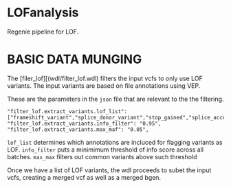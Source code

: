 # LOFanalysis

Regenie pipeline for LOF.

# BASIC DATA MUNGING 


The [filer_lof][(wdl/filter_lof.wdl) filters the input vcfs to only use LOF variants. The input variants are based on file annotations using VEP.

These are the parameters in the `json` file that are relevant to the the filtering.

```
"filter_lof.extract_variants.lof_list":  ["frameshift_variant","splice_donor_variant","stop_gained","splice_acceptor_variant"],
"filter_lof.extract_variants.info_filter": "0.95",
"filter_lof.extract_variants.max_maf": "0.05",
```

`lof_list` determines which annotations are incluced for flagging variants as LOF.
`info_filter` puts a minimimum threshold of info score across all batches.
`max_max` filters out common variants above such threshold


Once we have a list of LOF variants, the wdl proceeds to subet the input vcfs, creating a merged vcf as well as a merged bgen.